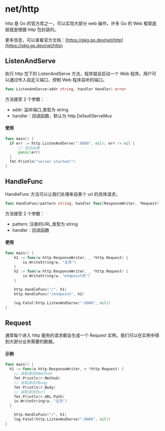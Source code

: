 # net/http

http 是 Go 的官方库之一，可以实现大部分 web 操作，许多 Go 的 Web 框架底层就是根据 http 包封装的。

更多信息，可以查看官方文档：[https://pkg.go.dev/net/http](https://pkg.go.dev/net/http)

## ListenAndServe

执行 http 包下的 ListenAndServe 方法，程序就会启动一个 Web 程序。用户可以通过传入自定义端口，控制 Web 程序监听的端口。

```go
func ListenAndServe(addr string, handler Handler) error
```

方法接受 2 个参数：

- addr: 监听端口,类型为 string
- handler：回调函数，默认为 http.DefaultServeMux

#### 使用

```go
func main() {
  if err := http.ListenAndServe(":8080", nil); err != nil {
      // 启动出错
	  panic(err)
  }
  fmt.Println("server started!")
}
```

## HandleFunc
HandleFunc 方法可以让我们处理来自某个 url 的具体请求。
```go
func HandleFunc(pattern string, handler func(ResponseWriter, *Request))
```
方法接受 2 个参数：

- pattern: 注册的URL,类型为 string
- handler：回调函数

#### 使用
```go
func main() {
  	h1 := func(w http.ResponseWriter, _ *http.Request) {
		io.WriteString(w, "主页")
	}
	h2 := func(w http.ResponseWriter, _ *http.Request) {
		io.WriteString(w, "endpoint页")
	}

	http.HandleFunc("/", h1)
	http.HandleFunc("/endpoint", h2)

	log.Fatal(http.ListenAndServe(":8080", nil))
}
```

## Request
通常每个进入 http 服务的请求都会生成一个 Request 实例。我们可以在实例中得到大部分业务需要的数据。
#### 示例
```go
func main() {
  h1 := func(w http.ResponseWriter, r *http.Request) {
    // 读取请求的method
    fmt.Println(r.Method)
    // 读取请求的body
    fmt.Println(r.Body)
    // 读取请求的url
    fmt.Println(r.URL.Path)
    io.WriteString(w, "主页")
  }

	http.HandleFunc("/", h1)
	log.Fatal(http.ListenAndServe(":8080", nil))
}
```